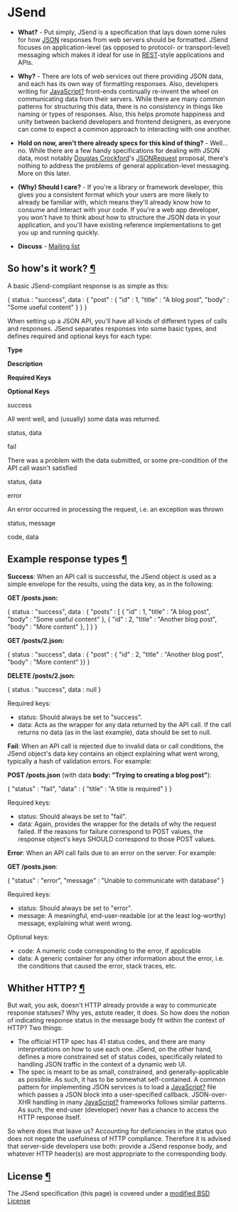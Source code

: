 JSend
==============================================================================================

*   **What?** - Put simply, JSend is a specification that lays down some rules for how [JSON](http://json.org/) responses from web servers should be formatted. JSend focuses on application-level (as opposed to protocol- or transport-level) messaging which makes it ideal for use in [REST](http://en.wikipedia.org/wiki/Representational_State_Transfer)\-style applications and APIs.

*   **Why?** - There are lots of web services out there providing JSON data, and each has its own way of formatting responses. Also, developers writing for [JavaScript?](https://labs.omniti.com/labs/jsend/wiki/JavaScript) front-ends continually re-invent the wheel on communicating data from their servers. While there are many common patterns for structuring this data, there is no consistency in things like naming or types of responses. Also, this helps promote happiness and unity between backend developers and frontend designers, as everyone can come to expect a common approach to interacting with one another.

*   **Hold on now, aren't there already specs for this kind of thing?** - Well... no. While there are a few handy specifications for dealing with JSON data, most notably [Douglas Crockford](http://www.crockford.com/)'s [JSONRequest](http://www.json.org/JSONRequest.html) proposal, there's nothing to address the problems of general application-level messaging. More on this later.

*   **(Why) Should I care?** - If you're a library or framework developer, this gives you a consistent format which your users are more likely to already be familiar with, which means they'll already know how to consume and interact with your code. If you're a web app developer, you won't have to think about how to structure the JSON data in your application, and you'll have existing reference implementations to get you up and running quickly.

*   **Discuss** - [Mailing list](https://t.me/lyseontech)

So how's it work? [¶](https://labs.omniti.com/labs/jsend#Sohowsitwork "Link to this section")
-----------------------------------------------------------------------------------------------------------------

A basic JSend-compliant response is as simple as this:

{
    status : "success",
    data : {
        "post" : { "id" : 1, "title" : "A blog post", "body" : "Some useful content" }
     }
}

When setting up a JSON API, you'll have all kinds of different types of calls and responses. JSend separates responses into some basic types, and defines required and optional keys for each type:

**Type**

**Description**

**Required Keys**

**Optional Keys**

success

All went well, and (usually) some data was returned.

status, data

fail

There was a problem with the data submitted, or some pre-condition of the API call wasn't satisfied

status, data

error

An error occurred in processing the request, i.e. an exception was thrown

status, message

code, data

Example response types [¶](https://labs.omniti.com/labs/jsend#Exampleresponsetypes "Link to this section")
------------------------------------------------------------------------------------------------------------------------------

**Success**: When an API call is successful, the JSend object is used as a simple envelope for the results, using the data key, as in the following:

**GET /posts.json:**

{
    status : "success",
    data : {
        "posts" : \[
            { "id" : 1, "title" : "A blog post", "body" : "Some useful content" },
            { "id" : 2, "title" : "Another blog post", "body" : "More content" },
        \]
     }
}

**GET /posts/2.json:**

{
    status : "success",
    data : { "post" : { "id" : 2, "title" : "Another blog post", "body" : "More content" }}
}

**DELETE /posts/2.json:**

{
    status : "success",
    data : null
}

Required keys:

*   status: Should always be set to "success".
*   data: Acts as the wrapper for any data returned by the API call. If the call returns no data (as in the last example), data should be set to null.

**Fail**: When an API call is rejected due to invalid data or call conditions, the JSend object's data key contains an object explaining what went wrong, typically a hash of validation errors. For example:

**POST /posts.json** (with data **body: "Trying to creating a blog post"**):

{
    "status" : "fail",
    "data" : { "title" : "A title is required" }
}

Required keys:

*   status: Should always be set to "fail".
*   data: Again, provides the wrapper for the details of why the request failed. If the reasons for failure correspond to POST values, the response object's keys SHOULD correspond to those POST values.

**Error**: When an API call fails due to an error on the server. For example:

**GET /posts.json**:

{
    "status" : "error",
    "message" : "Unable to communicate with database"
}

Required keys:

*   status: Should always be set to "error".
*   message: A meaningful, end-user-readable (or at the least log-worthy) message, explaining what went wrong.

Optional keys:

*   code: A numeric code corresponding to the error, if applicable
*   data: A generic container for any other information about the error, i.e. the conditions that caused the error, stack traces, etc.

Whither HTTP? [¶](https://labs.omniti.com/labs/jsend#WhitherHTTP "Link to this section")
------------------------------------------------------------------------------------------------------------

But wait, you ask, doesn't HTTP already provide a way to communicate response statuses? Why yes, astute reader, it does. So how does the notion of indicating response status in the message body fit within the context of HTTP? Two things:

*   The official HTTP spec has 41 status codes, and there are many interpretations on how to use each one. JSend, on the other hand, defines a more constrained set of status codes, specifically related to handling JSON traffic in the context of a dynamic web UI.
*   The spec is meant to be as small, constrained, and generally-applicable as possible. As such, it has to be somewhat self-contained. A common pattern for implementing JSON services is to load a [JavaScript?](https://labs.omniti.com/labs/jsend/wiki/JavaScript) file which passes a JSON block into a user-specified callback. JSON-over-XHR handling in many [JavaScript?](https://labs.omniti.com/labs/jsend/wiki/JavaScript) frameworks follows similar patterns. As such, the end-user (developer) never has a chance to access the HTTP response itself.

So where does that leave us? Accounting for deficiencies in the status quo does not negate the usefulness of HTTP compliance. Therefore it is advised that server-side developers use both: provide a JSend response body, and whatever HTTP header(s) are most appropriate to the corresponding body.

License [¶](https://labs.omniti.com/labs/jsend#License "Link to this section")
--------------------------------------------------------------------------------------------------

The JSend specification (this page) is covered under a [modified BSD License](https://labs.omniti.com/labs/jsend/wiki/License)
